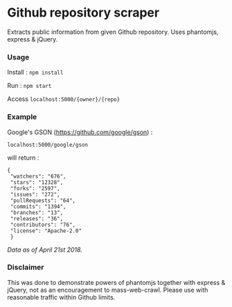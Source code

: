 # Github repository scraper

Extracts public information from given Github repository. Uses phantomjs, express & jQuery.

### Usage

Install : `npm install`

Run : `npm start`

Access `localhost:5000/{owner}/{repo}` 

### Example

Google's GSON (https://github.com/google/gson) : 

`localhost:5000/google/gson`

will return :

    {     
     "watchers": "676",
     "stars": "12328",
     "forks": "2597",
     "issues": "272",
     "pullRequests": "64",
     "commits": "1394",
     "branches": "13",
     "releases": "36",
     "contributors": "76",
     "license": "Apache-2.0"
     }

_Data as of April 21st 2018._

### Disclaimer

This was done to demonstrate powers of phantomjs together with express & jQuery, not as an encouragement to mass-web-crawl.
Please use with reasonable traffic within Github limits.  